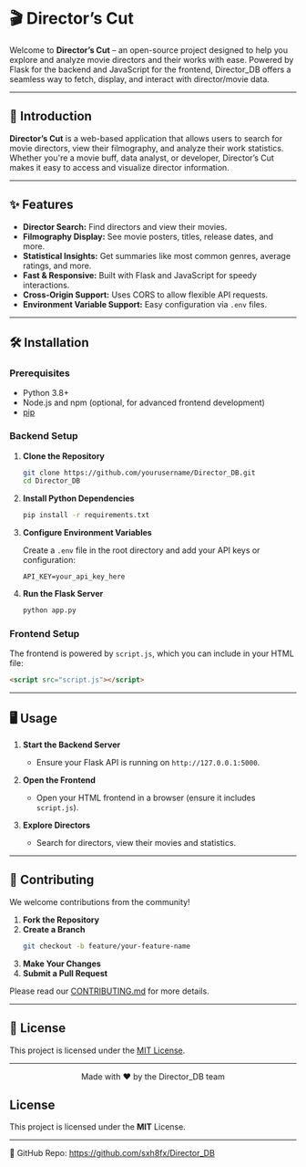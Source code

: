 # 🎬 Director’s Cut

Welcome to **Director’s Cut** – an open-source project designed to help you explore and analyze movie directors and their works with ease. Powered by Flask for the backend and JavaScript for the frontend, Director_DB offers a seamless way to fetch, display, and interact with director/movie data.

---

## 🚀 Introduction

**Director’s Cut** is a web-based application that allows users to search for movie directors, view their filmography, and analyze their work statistics. Whether you're a movie buff, data analyst, or developer, Director’s Cut makes it easy to access and visualize director information.

---

## ✨ Features

- **Director Search:** Find directors and view their movies.
- **Filmography Display:** See movie posters, titles, release dates, and more.
- **Statistical Insights:** Get summaries like most common genres, average ratings, and more.
- **Fast & Responsive:** Built with Flask and JavaScript for speedy interactions.
- **Cross-Origin Support:** Uses CORS to allow flexible API requests.
- **Environment Variable Support:** Easy configuration via `.env` files.

---

## 🛠️ Installation

### Prerequisites

- Python 3.8+
- Node.js and npm (optional, for advanced frontend development)
- [pip](https://pip.pypa.io/en/stable/)

### Backend Setup

1. **Clone the Repository**
    ```bash
    git clone https://github.com/yourusername/Director_DB.git
    cd Director_DB
    ```

2. **Install Python Dependencies**
    ```bash
    pip install -r requirements.txt
    ```

3. **Configure Environment Variables**

    Create a `.env` file in the root directory and add your API keys or configuration:
    ```
    API_KEY=your_api_key_here
    ```

4. **Run the Flask Server**
    ```bash
    python app.py
    ```

### Frontend Setup

The frontend is powered by `script.js`, which you can include in your HTML file:

```html
<script src="script.js"></script>
```

---

## 🖥️ Usage

1. **Start the Backend Server**
    - Ensure your Flask API is running on `http://127.0.0.1:5000`.

2. **Open the Frontend**
    - Open your HTML frontend in a browser (ensure it includes `script.js`).

3. **Explore Directors**
    - Search for directors, view their movies and statistics.

---

## 🤝 Contributing

We welcome contributions from the community!

1. **Fork the Repository**
2. **Create a Branch**
    ```bash
    git checkout -b feature/your-feature-name
    ```
3. **Make Your Changes**
4. **Submit a Pull Request**

Please read our [CONTRIBUTING.md](CONTRIBUTING.md) for more details.

---

## 📄 License

This project is licensed under the [MIT License](LICENSE).

---

<div align="center">

Made with ❤️ by the Director_DB team

</div>

## License
This project is licensed under the **MIT** License.

---
🔗 GitHub Repo: https://github.com/sxh8fx/Director_DB
